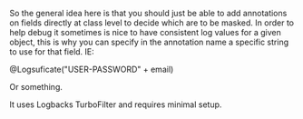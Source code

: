 So the general idea here is that you should just be able to add annotations on fields directly at class level
to decide which are to be masked. In order to help debug it sometimes is nice to have consistent log values
for a given object, this is why you can specify in the annotation name a specific string to use for that field. IE:

@Logsuficate("USER-PASSWORD" + email)

Or something.

It uses Logbacks TurboFilter and requires minimal setup.